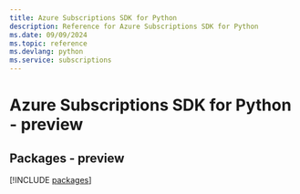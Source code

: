 ```yaml
---
title: Azure Subscriptions SDK for Python
description: Reference for Azure Subscriptions SDK for Python
ms.date: 09/09/2024
ms.topic: reference
ms.devlang: python
ms.service: subscriptions
---
```

# Azure Subscriptions SDK for Python - preview
## Packages - preview
[!INCLUDE [packages](subscriptions-index.md)]